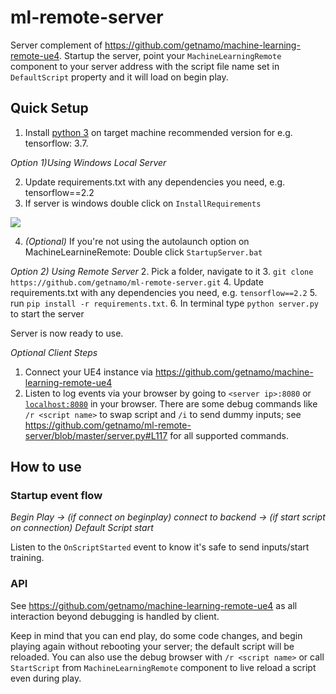 # ml-remote-server
Server complement of https://github.com/getnamo/machine-learning-remote-ue4.
Startup the server, point your ```MachineLearningRemote``` component to your server address with the script file name set in ```DefaultScript``` property and it will load on begin play.

## Quick Setup

1. Install [python 3](https://www.python.org/downloads/) on target machine recommended version for e.g. tensorflow: 3.7.

*Option 1)Using Windows Local Server*

2. Update requirements.txt with any dependencies you need, e.g. tensorflow==2.2
3. If server is windows double click on ```InstallRequirements```

![](https://i.imgur.com/zUInHbV.png)

4. *(Optional)* If you're not using the autolaunch option on MachineLearnineRemote: Double click ```StartupServer.bat``` 

*Option 2) Using Remote Server*
2. Pick a folder, navigate to it
3. ```git clone https://github.com/getnamo/ml-remote-server.git```
4. Update requirements.txt with any dependencies you need, e.g. ```tensorflow==2.2```
5. run ```pip install -r requirements.txt```. 
6. In terminal type ```python server.py``` to start the server

Server is now ready to use. 


*Optional Client Steps*

1. Connect your UE4 instance via https://github.com/getnamo/machine-learning-remote-ue4
2. Listen to log events via your browser by going to ```<server ip>:8080``` or [```localhost:8080```](http://localhost:8080) in your browser. There are some debug commands like ```/r <script name>``` to swap script and ```/i``` to send dummy inputs; see https://github.com/getnamo/ml-remote-server/blob/master/server.py#L117 for all supported commands.

## How to use

### Startup event flow

*Begin Play -> (if connect on beginplay) connect to backend -> (if start script on connection) Default Script start*

Listen to the ```OnScriptStarted``` event to know it's safe to send inputs/start training.

### API

See https://github.com/getnamo/machine-learning-remote-ue4 as all interaction beyond debugging is handled by client.

Keep in mind that you can end play, do some code changes, and begin playing again without rebooting your server; the default script will be reloaded. You can also use the debug browser with ```/r <script name>``` or call ```StartScript``` from ```MachineLearningRemote``` component to live reload a script even during play.
